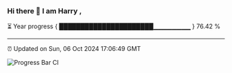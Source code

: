 ### Hi there 👋 I am Harry , 

⏳ Year progress { ██████████████████████▁▁▁▁▁▁▁▁ } 76.42 %

---

⏰ Updated on Sun, 06 Oct 2024 17:06:49 GMT

![Progress Bar CI](https://github.com/duykhang68/duykhang68/workflows/Progress%20Bar%20CI/badge.svg)
